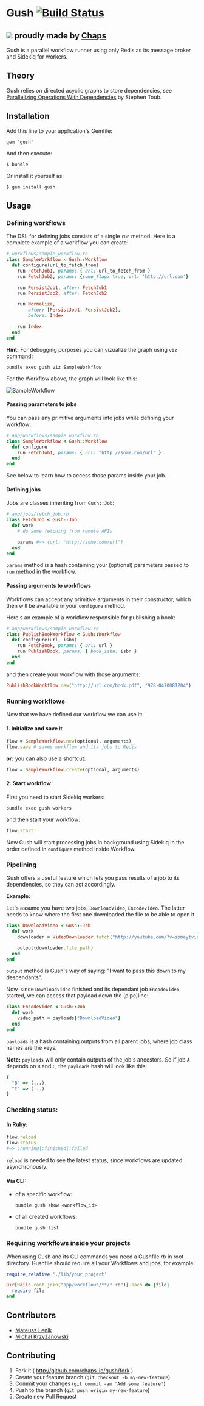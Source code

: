 # Gush [![Build Status](https://travis-ci.org/chaps-io/gush.svg?branch=master)](https://travis-ci.org/chaps-io/gush)

## [![](http://i.imgur.com/ya8Wnyl.png)](https://chaps.io) proudly made by [Chaps](https://chaps.io)

Gush is a parallel workflow runner using only Redis as its message broker and Sidekiq for workers.

## Theory

Gush relies on directed acyclic graphs to store dependencies, see [Parallelizing Operations With Dependencies](https://msdn.microsoft.com/en-us/magazine/dd569760.aspx) by Stephen Toub.
## Installation

Add this line to your application's Gemfile:

    gem 'gush'

And then execute:

    $ bundle

Or install it yourself as:

    $ gem install gush

## Usage

### Defining workflows

The DSL for defining jobs consists of a single `run` method.
Here is a complete example of a workflow you can create:

```ruby
# workflows/sample_workflow.rb
class SampleWorkflow < Gush::Workflow
  def configure(url_to_fetch_from)
    run FetchJob1, params: { url: url_to_fetch_from }
    run FetchJob2, params: {some_flag: true, url: 'http://url.com'}

    run PersistJob1, after: FetchJob1
    run PersistJob2, after: FetchJob2

    run Normalize,
        after: [PersistJob1, PersistJob2],
        before: Index

    run Index
  end
end
```

**Hint:** For debugging purposes you can vizualize the graph using `viz` command:

```
bundle exec gush viz SampleWorkflow
```

For the Workflow above, the graph will look like this:

![SampleWorkflow](http://i.imgur.com/SmeRRVT.png)


#### Passing parameters to jobs

You can pass any primitive arguments into jobs while defining your workflow:

```ruby
# app/workflows/sample_workflow.rb
class SampleWorkflow < Gush::Workflow
  def configure
    run FetchJob1, params: { url: "http://some.com/url" }
  end
end
```

See below to learn how to access those params inside your job.

#### Defining jobs

Jobs are classes inheriting from `Gush::Job`:

```ruby
# app/jobs/fetch_job.rb
class FetchJob < Gush::Job
  def work
    # do some fetching from remote APIs

    params #=> {url: "http://some.com/url"}
  end
end
```

`params` method is a hash containing your (optional) parameters passed to `run` method in the workflow.

#### Passing arguments to workflows

Workflows can accept any primitive arguments in their constructor, which then will be available in your
`configure` method.

Here's an example of a workflow responsible for publishing a book:

```ruby
# app/workflows/sample_workflow.rb
class PublishBookWorkflow < Gush::Workflow
  def configure(url, isbn)
    run FetchBook, params: { url: url }
    run PublishBook, params: { book_isbn: isbn }
  end
end
```

and then create your workflow with those arguments:

```ruby
PublishBookWorkflow.new("http://url.com/book.pdf", "978-0470081204")
```


### Running workflows

Now that we have defined our workflow we can use it:

#### 1. Initialize and save it

```ruby
flow = SampleWorkflow.new(optional, arguments)
flow.save # saves workflow and its jobs to Redis
```

**or:** you can also use a shortcut:

```ruby
flow = SampleWorkflow.create(optional, arguments)
```

#### 2. Start workflow

First you need to start Sidekiq workers:

```
bundle exec gush workers
```

and then start your workflow:

```ruby
flow.start!
```

Now Gush will start processing jobs in background using Sidekiq
in the order defined in `configure` method inside Workflow.

### Pipelining

Gush offers a useful feature which lets you pass results of a job to its dependencies, so they can act accordingly.

**Example:**

Let's assume you have two jobs, `DownloadVideo`, `EncodeVideo`.
The latter needs to know where the first one downloaded the file to be able to open it.


```ruby
class DownloadVideo < Gush::Job
  def work
    downloader = VideoDownloader.fetch("http://youtube.com/?v=someytvideo")

    output(downloader.file_path)
  end
end
```

`output` method is Gush's way of saying: "I want to pass this down to my descendants".

Now, since `DownloadVideo` finished and its dependant job `EncodeVideo` started, we can access that payload down the (pipe)line:

```ruby
class EncodeVideo < Gush::Job
  def work
    video_path = payloads["DownloadVideo"]
  end
end
```

`payloads` is a hash containing outputs from all parent jobs, where job class names are the keys.

**Note:** `payloads` will only contain outputs of the job's ancestors. So if job `A` depends on `B` and `C`,
the `payloads` hash will look like this:

```ruby
{
  "B" => (...),
  "C" => (...)
}
```


### Checking status:

#### In Ruby:

```ruby
flow.reload
flow.status
#=> :running|:finished|:failed
```

`reload` is needed to see the latest status, since workflows are updated asynchronously.

#### Via CLI:

- of a specific workflow:

  ```
  bundle gush show <workflow_id>
  ```

- of all created workflows:

  ```
  bundle gush list
  ```


### Requiring workflows inside your projects

When using Gush and its CLI commands you need a Gushfile.rb in root directory.
Gushfile should require all your Workflows and jobs, for example:

```ruby
require_relative './lib/your_project'

Dir[Rails.root.join("app/workflows/**/*.rb")].each do |file|
  require file
end
```

## Contributors

- [Mateusz Lenik](https://github.com/mlen)
- [Michał Krzyżanowski](https://github.com/krzyzak)

## Contributing

1. Fork it ( http://github.com/chaps-io/gush/fork )
2. Create your feature branch (`git checkout -b my-new-feature`)
3. Commit your changes (`git commit -am 'Add some feature'`)
4. Push to the branch (`git push origin my-new-feature`)
5. Create new Pull Request
